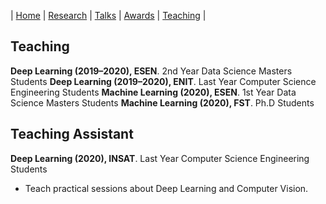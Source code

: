 | [Home](index.md) | [Research](research.md) | [Talks](talks.md) | [Awards](awards.md) | [Teaching](teaching.md) |

## Teaching 
**Deep Learning (2019–2020), ESEN**. 2nd Year Data Science Masters Students
**Deep Learning (2019–2020), ENIT**. Last Year Computer Science Engineering Students
**Machine Learning (2020), ESEN**. 1st Year Data Science Masters Students
**Machine Learning (2020), FST**. Ph.D Students

## Teaching Assistant

**Deep Learning (2020), INSAT**. Last Year Computer Science Engineering Students
- Teach practical sessions about Deep Learning and Computer Vision.